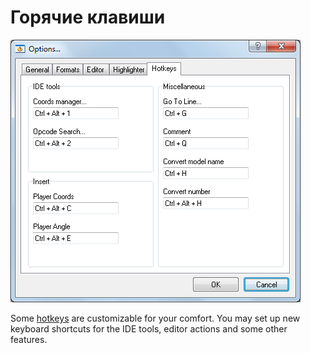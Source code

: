 # Горячие клавиши

![](../../.gitbook/assets/hotkeys.png)

Some [hotkeys](../../hotkeys.md) are customizable for your comfort. You may set up new keyboard shortcuts for the IDE tools, editor actions and some other features.

